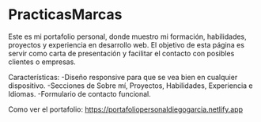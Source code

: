 # PracticasMarcas
Este es mi portafolio personal, donde muestro mi formación, habilidades, proyectos y experiencia en desarrollo web. El objetivo de esta página es servir como carta de presentación y facilitar el contacto con posibles clientes o empresas.

Características:
-Diseño responsive para que se vea bien en cualquier dispositivo.
-Secciones de Sobre mí, Proyectos, Habilidades, Experiencia e Idiomas.
-Formulario de contacto funcional.

Como ver el portafolio:
https://portafoliopersonaldiegogarcia.netlify.app

